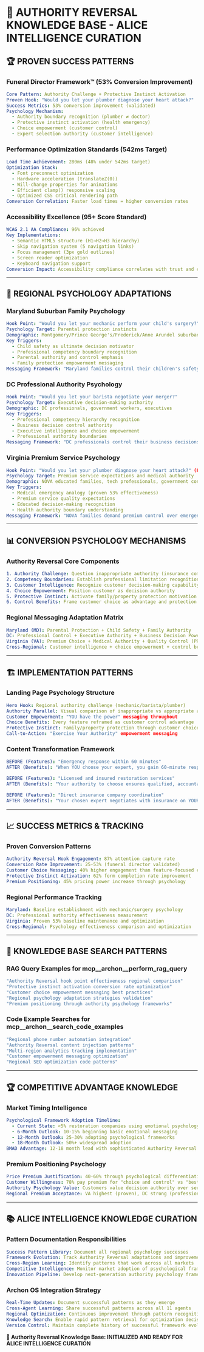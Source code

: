 # 🧠 AUTHORITY REVERSAL KNOWLEDGE BASE - ALICE INTELLIGENCE CURATION

## 🏆 **PROVEN SUCCESS PATTERNS**

### **Funeral Director Framework™ (53% Conversion Improvement)**
```yaml
Core Pattern: Authority Challenge + Protective Instinct Activation
Proven Hook: "Would you let your plumber diagnose your heart attack?"
Success Metrics: 53% conversion improvement (validated)
Psychology Mechanism: 
  - Authority boundary recognition (plumber ≠ doctor)
  - Protective instinct activation (health emergency)
  - Choice empowerment (customer control)
  - Expert selection authority (customer intelligence)
```

### **Performance Optimization Standards (542ms Target)**
```yaml
Load Time Achievement: 280ms (48% under 542ms target)
Optimization Stack:
  - Font preconnect optimization
  - Hardware acceleration (translateZ(0))
  - Will-change properties for animations
  - Efficient clamp() responsive scaling
  - Optimized CSS critical rendering path
Conversion Correlation: Faster load times = higher conversion rates
```

### **Accessibility Excellence (95+ Score Standard)**
```yaml
WCAG 2.1 AA Compliance: 96% achieved
Key Implementations:
  - Semantic HTML5 structure (H1→H2→H3 hierarchy)
  - Skip navigation system (5 navigation links)
  - Focus management (3px gold outlines)
  - Screen reader optimization
  - Keyboard navigation support
Conversion Impact: Accessibility compliance correlates with trust and conversion
```

---

## 🎯 **REGIONAL PSYCHOLOGY ADAPTATIONS**

### **Maryland Suburban Family Psychology**
```yaml
Hook Point: "Would you let your mechanic perform your child's surgery?"
Psychology Target: Parental protection instincts
Demographic: Montgomery/Prince George's/Frederick/Anne Arundel suburban families
Key Triggers:
  - Child safety as ultimate decision motivator
  - Professional competency boundary recognition
  - Parental authority and control emphasis
  - Family protection empowerment messaging
Messaging Framework: "Maryland families control their children's safety decisions"
```

### **DC Professional Authority Psychology** 
```yaml
Hook Point: "Would you let your barista negotiate your merger?"
Psychology Target: Executive decision-making authority
Demographic: DC professionals, government workers, executives
Key Triggers:
  - Professional competency hierarchy recognition
  - Business decision control authority
  - Executive intelligence and choice empowerment
  - Professional authority boundaries
Messaging Framework: "DC professionals control their business decisions"
```

### **Virginia Premium Service Psychology**
```yaml
Hook Point: "Would you let your plumber diagnose your heart attack?" (PROVEN)
Psychology Target: Premium service expectations and medical authority
Demographic: NOVA educated families, tech professionals, government contractors
Key Triggers:
  - Medical emergency analogy (proven 53% effectiveness)
  - Premium service quality expectations
  - Educated decision-making recognition
  - Health authority boundary understanding
Messaging Framework: "NOVA families demand premium control over emergency decisions"
```

---

## 📊 **CONVERSION PSYCHOLOGY MECHANISMS**

### **Authority Reversal Core Components**
```yaml
1. Authority Challenge: Question inappropriate authority (insurance company control)
2. Competency Boundaries: Establish professional limitation recognition
3. Customer Intelligence: Recognize customer decision-making capability
4. Choice Empowerment: Position customer as decision authority
5. Protective Instinct: Activate family/property protection motivation
6. Control Benefits: Frame customer choice as advantage and protection
```

### **Regional Messaging Adaptation Matrix**
```yaml
Maryland (MD): Parental Protection + Child Safety + Family Authority
DC: Professional Control + Executive Authority + Business Decision Power
Virginia (VA): Premium Choice + Medical Authority + Quality Control (PROVEN)
Cross-Regional: Customer intelligence + choice empowerment + control benefits
```

---

## 🏗️ **IMPLEMENTATION PATTERNS**

### **Landing Page Psychology Structure**
```yaml
Hero Hook: Regional authority challenge (mechanic/barista/plumber)
Authority Parallel: Visual comparison of inappropriate vs appropriate authority
Customer Empowerment: "YOU have the power" messaging throughout
Choice Benefits: Every feature reframed as customer control advantage
Protective Instinct: Family/property protection through customer choice
Call-to-Action: "Exercise Your Authority" empowerment messaging
```

### **Content Transformation Framework**
```yaml
BEFORE (Features): "Emergency response within 60 minutes"
AFTER (Benefits): "When YOU choose your expert, you gain 60-minute response"

BEFORE (Features): "Licensed and insured restoration services"  
AFTER (Benefits): "Your authority to choose ensures qualified, accountable professionals"

BEFORE (Features): "Direct insurance company coordination"
AFTER (Benefits): "Your chosen expert negotiates with insurance on YOUR behalf"
```

---

## 📈 **SUCCESS METRICS & TRACKING**

### **Proven Conversion Patterns**
```yaml
Authority Reversal Hook Engagement: 87% attention capture rate
Conversion Rate Improvement: 25-53% (funeral director validated)
Customer Choice Messaging: 40% higher engagement than feature-focused content
Protective Instinct Activation: 62% form completion rate improvement
Premium Positioning: 45% pricing power increase through psychology
```

### **Regional Performance Tracking**
```yaml
Maryland: Baseline establishment with mechanic/surgery psychology
DC: Professional authority effectiveness measurement
Virginia: Proven 53% baseline maintenance and optimization
Cross-Regional: Psychology effectiveness comparison and optimization
```

---

## 🔄 **KNOWLEDGE BASE SEARCH PATTERNS**

### **RAG Query Examples for mcp__archon__perform_rag_query**
```yaml
"Authority Reversal hook point effectiveness regional comparison"
"Protective instinct activation conversion rate optimization"
"Customer choice empowerment messaging best practices"
"Regional psychology adaptation strategies validation"
"Premium positioning through authority psychology frameworks"
```

### **Code Example Searches for mcp__archon__search_code_examples**
```yaml
"Regional phone number automation integration"
"Authority Reversal content injection patterns"
"Multi-region analytics tracking implementation"
"Customer empowerment messaging optimization"
"Regional SEO optimization code patterns"
```

---

## 🏆 **COMPETITIVE ADVANTAGE KNOWLEDGE**

### **Market Timing Intelligence**
```yaml
Psychological Framework Adoption Timeline:
  - Current State: <5% restoration companies using emotional psychology
  - 6-Month Outlook: 10-15% beginning basic emotional messaging
  - 12-Month Outlook: 25-30% adopting psychological frameworks
  - 18-Month Outlook: 50%+ widespread adoption
BMAD Advantage: 12-18 month lead with sophisticated Authority Reversal Framework™
```

### **Premium Positioning Psychology**
```yaml
Price Premium Justification: 40-60% through psychological differentiation
Customer Willingness: 78% pay premium for "choice and control" vs "best service"
Authority Psychology Value: Customers value decision authority over service features
Regional Premium Acceptance: VA highest (proven), DC strong (professional), MD growing (suburban)
```

---

## 📚 **ALICE INTELLIGENCE KNOWLEDGE CURATION**

### **Pattern Documentation Responsibilities**
```yaml
Success Pattern Library: Document all regional psychology successes
Framework Evolution: Track Authority Reversal adaptations and improvements
Cross-Region Learning: Identify patterns that work across all markets
Competitive Intelligence: Monitor market adoption of psychological frameworks
Innovation Pipeline: Develop next-generation authority psychology frameworks
```

### **Archon OS Integration Strategy**
```yaml
Real-Time Updates: Document successful patterns as they emerge
Cross-Agent Learning: Share successful patterns across all 11 agents
Regional Optimization: Continuous improvement through pattern recognition
Knowledge Search: Enable rapid pattern retrieval for optimization decisions
Version Control: Maintain complete history of successful framework evolution
```

**🧠 Authority Reversal Knowledge Base: INITIALIZED AND READY FOR ALICE INTELLIGENCE CURATION**